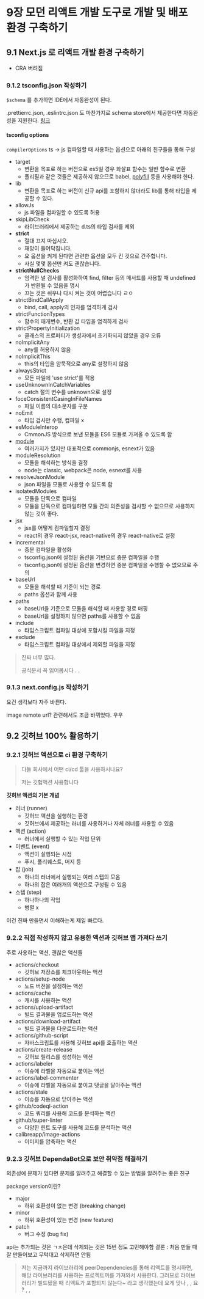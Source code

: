 # 9장 모던 리액트 개발 도구로 개발 및 배포 환경 구축하기

## 9.1 Next.js 로 리액트 개발 환경 구축하기

- CRA 버려짐

### 9.1.2 tsconfig.json 작성하기

`$schema` 를 추가하면 IDE에서 자동완성이 된다.

.prettierrc.json, .eslintrc.json 도 마찬가지로 schema store에서 제공한다면 자동완성을 지원한다.
[링크](https://www.typescriptlang.org/ko/docs/handbook/tsconfig-json.html)

#### tsconfig options

`compilerOptions`
   ts -> js 컴파일할 때 사용하는 옵션으로 아래의 친구들을 통해 구성

- target
  - 변환을 목표로 하는 버전으로 es5일 경우 화살표 함수는 일반 함수로 변환
  - 폴리필과 같은 것들은 제공하지 않으므로 babel, [polyfill](https://github.com/zloirock/core-js) 등을 사용해야 한다.
- lib
  - 변환을 목표로 하는 버전이 신규 api를 포함하지 않더라도 lib를 통해 타입을 제공할 수 있다.
- allowJs
  - js 파일을 컴파일할 수 있도록 허용
- skipLibCheck
  - 라이브러리에서 제공하는 d.ts의 타입 검사를 제외
- **strict**
  - 절대 끄지 마십시오.
  - 재앙이 들어닥칩니다.
  - 요 옵션을 켜게 된다면 관련한 옵션을 모두 킨 것으로 간주합니다.
  - 사실 몇몇 옵션만 켜도 괜찮습니다.
- **strictNullChecks**
  - 엄격한 널 검사를 활성화하여 find, filter 등의 메서드를 사용할 때 undefined가 반환될 수 있음을 명시
  - 끄는 것은 쉬우나 다시 켜는 것이 어렵습니다 ㄹㅇ
- strictBindCallApply
  - bind, call, apply의 인자를 엄격하게 검사
- strictFunctionTypes
  - 함수의 매개변수, 반환 값 타입을 엄격하게 검사
- strictPropertyInitialization
  - 클래스의 프로퍼티가 생성자에서 초기화되지 않았을 경우 오류
- noImplicitAny
  - any를 허용하지 않음
- noImplicitThis
  - this의 타입을 암묵적으로 any로 설정하지 않음
- alwaysStrict
  - 모든 파일에 'use strict'를 적용
- useUnknownInCatchVariables
  - catch 절의 변수를 unknown으로 설정
- foceConsistentCasingInFileNames
  - 파일 이름의 대소문자를 구분
- noEmit
  - 타입 검사만 수행, 컴파일 x
- esModuleInterop
  - CmmonJS 방식으로 보낸 모듈을 ES6 모듈로 가져올 수 있도록 함
- [module](https://www.typescriptlang.org/docs/handbook/modules/theory.html#the-module-output-format)
  - 여러가지가 있지만 대표적으로 commonjs, esnext가 있음
- moduleResolution
  - 모듈을 해석하는 방식을 결정
  - node는 classic, webpack은 node, esnext를 사용
- resolveJsonModule
  - json 파일을 모듈로 사용할 수 있도록 함
- isolatedModules
  - 모듈을 단독으로 컴파일
  - 모듈을 단독으로 컴파일하면 모듈 간의 의존성을 검사할 수 없으므로 사용하지 않는 것이 좋다.
- jsx
  - jsx를 어떻게 컴파일할지 결정
  - react의 경우 react-jsx, react-native의 경우 react-native로 설정
- incremental
  - 증분 컴파일을 활성화
  - tsconfig.json에 설정된 옵션을 기반으로 증분 컴파일을 수행
  - tsconfig.json에 설정된 옵션을 변경하면 증분 컴파일을 수행할 수 없으므로 주의
- baseUrl
  - 모듈을 해석할 때 기준이 되는 경로
  - paths 옵션과 함께 사용
- paths
  - baseUrl을 기준으로 모듈을 해석할 때 사용할 경로 매핑
  - baseUrl을 설정하지 않으면 paths를 사용할 수 없음
- include
  - 타입스크립트 컴파일 대상에 포함시킬 파일을 지정
- exclude
  - 타입스크립트 컴파일 대상에서 제외할 파일을 지정

> 진짜 너무 많다.
>
> 공식문서 꼭 읽어봅시다 . .

### 9.1.3 next.config.js 작성하기

요건 생각보다 자주 바뀐다.

image remote url? 관련해서도 조금 바뀌었다. 우우

## 9.2 깃허브 100% 활용하기

### 9.2.1 깃허브 액션으로 ci 환경 구축하기

> 다들 회사에서 어떤 ci/cd 툴을 사용하시나요?
>
> 저는 깃헙액션 사용함니다

**깃허브 액션의 기본 개념**

- 러너 (runner)
  - 깃허브 액션을 실행하는 환경
  - 깃허브에서 제공하는 러너를 사용하거나 자체 러너를 사용할 수 있음
- 액션 (action)
  - 러너에서 실행할 수 있는 작업 단위
- 이벤트 (event)
  - 액션이 실행되는 시점
  - 푸시, 풀리퀘스트, 머지 등
- 잡 (job)
  - 하나의 러너에서 실행되는 여러 스텝의 모음
  - 하나의 잡은 여러개의 액션으로 구성될 수 있음
- 스텝 (step)
  - 하나하나의 작업
  - 병렬 x
  
이건 진짜 만들면서 이해하는게 제일 빠르다.

### 9.2.2 직접 작성하지 않고 유용한 액션과 깃허브 앱 가져다 쓰기

주로 사용하는 액션, 괜찮은 액션들

- actions/checkout
  - 깃허브 저장소를 체크아웃하는 액션
- actions/setup-node
  - 노드 버전을 설정하는 액션
- actions/cache
  - 캐시를 사용하는 액션
- actions/upload-artifact
  - 빌드 결과물을 업로드하는 액션
- actions/download-artifact
  - 빌드 결과물을 다운로드하는 액션
- actions/github-script
  - 자바스크립트를 사용해 깃허브 api를 호출하는 액션
- actions/create-release
  - 깃허브 릴리스를 생성하는 액션
- actions/labeler
  - 이슈에 라벨을 자동으로 붙이는 액션
- actions/label-commenter
  - 이슈에 라벨을 자동으로 붙이고 댓글을 달아주는 액션
- actions/stale
  - 이슈를 자동으로 닫아주는 액션
- github/codeql-action
  - 코드 쿼리를 사용해 코드를 분석하는 액션
- github/super-linter
  - 다양한 린트 도구를 사용해 코드를 분석하는 액션
- calibreapp/image-actions
  - 이미지를 압축하는 액션

### 9.2.3 깃허브 DependaBot으로 보안 취약점 해결하기

의존성에 문제가 있다면 문제를 알려주고 해결할 수 있는 방법을 알려주는 좋은 친구

package version이란?

- major
  - 하위 호환성이 없는 변경 (breaking change)
- minor
  - 하위 호환성이 있는 변경 (new feature)
- patch
  - 버그 수정 (bug fix)

api는 추가되는 것은 ㄱㅊ은데 삭제되는 것은 15번 정도 고민해야함
결론 : 처음 만들 때 잘 만들어보고 무턱대고 삭제하면 안됨

> 저는 지금까지 라이브러리에 peerDependencies를 통해 리액트를 명시하면, 해당 라이브러리를 사용하는 프로젝트꺼를 가져와서 사용한다.
>그러므로 라이브러리가 빌드됐을 때 리액트가 포함되지 않는다~ 라고 생각했는데 요게 맞나 , , 요 ? , ,

